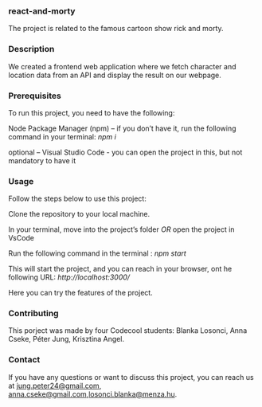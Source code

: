 ### react-and-morty
The project is related to the famous cartoon show rick and morty.

### Description
We created a frontend web application where we fetch character and location data from an API and display the result on
our webpage.

### Prerequisites
To run this project, you need to have the following:

Node Package Manager (npm) – if you don’t have it, run the following command in your terminal: _npm i_

optional – Visual Studio Code  - you can open the project in this, but not mandatory to have it

### Usage
Follow the steps below to use this project:

Clone the repository to your local machine.

In your terminal, move into the project’s folder  _OR_ open the project in VsCode

Run the following command in the terminal : _npm start_

This will start the project, and you can reach in your browser, ont he following URL: _http://localhost:3000/_

Here you can try the features of the project.

### Contributing
This porject was made by four Codecool students: Blanka Losonci, Anna Cseke, Péter Jung, Krisztina Angel.

### Contact
If you have any questions or want to discuss this project, you can reach us at jung.peter24@gmail.com, anna.cseke@gmail.com,losonci.blanka@menza.hu.